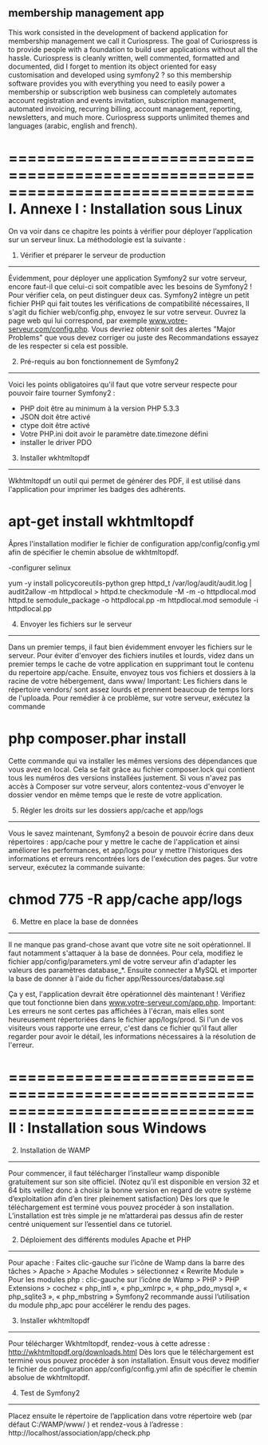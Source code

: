 
membership management app
------------------------------------------------

This work consisted in the development of backend application for membership management we call it Curiospress. The goal of Curiospress is to provide people with a foundation to build user applications without all the hassle. Curiospress is cleanly written, well commented, formatted and documented, did I forget to mention its object oriented for easy customisation and developed using symfony2 ? so this membership software provides you with everything you need to easily power a membership or subscription web business can completely automates account registration and events invitation, subscription management, automated invoicing, recurring billing, account management, reporting, newsletters, and much more. Curiospress supports unlimited themes and languages (arabic, english and french).

==============================================================================
                    I.  Annexe I : Installation sous Linux
==============================================================================

On va voir dans ce chapitre les points à vérifier pour déployer l’application sur un serveur linux. La méthodologie est la suivante :

1) Vérifier et préparer le serveur de production
------------------------------------------------

Évidemment, pour déployer une application Symfony2 sur votre serveur, encore faut-il que celui-ci soit compatible avec les besoins de Symfony2 ! Pour vérifier cela, on peut distinguer deux cas.
Symfony2 intègre un petit fichier PHP qui fait toutes les vérifications de compatibilité nécessaires, Il s'agit du fichier web/config.php, envoyez le sur votre serveur. Ouvrez la page web qui lui correspond, par exemple www.votre-serveur.com/config.php. Vous devriez obtenir soit des alertes "Major Problems" que vous devez corriger ou juste des Recommandations essayez de les respecter si cela est possible.

2) Pré-requis au bon fonctionnement de Symfony2
-----------------------------------------------

Voici les points obligatoires qu'il faut que votre serveur respecte pour pouvoir faire tourner Symfony2 :
- PHP doit être au minimum à la version PHP 5.3.3
- JSON doit être activé
- ctype doit être activé
- Votre PHP.ini doit avoir le paramètre date.timezone défini
- installer le driver PDO

3) Installer wkhtmltopdf
-----------------------------------------------

Wkhtmltopdf un outil qui permet de générer des PDF, il est utilisé dans l'application pour imprimer les badges des adhérents.
# apt-get install wkhtmltopdf
Âpres l'installation modifier le fichier de configuration app/config/config.yml afin de spécifier le chemin absolue de wkhtmltopdf.

-configurer selinux

yum -y install policycoreutils-python
grep httpd_t /var/log/audit/audit.log | audit2allow -m httpdlocal > httpd.te
checkmodule -M -m -o httpdlocal.mod httpd.te
semodule_package -o httpdlocal.pp -m httpdlocal.mod
semodule -i httpdlocal.pp

4) Envoyer les fichiers sur le serveur
-----------------------------------------------


Dans un premier temps, il faut bien évidemment envoyer les fichiers sur le serveur. Pour éviter d'envoyer des fichiers inutiles et lourds, videz dans un premier temps le cache de votre application en supprimant tout le contenu du repertoire app/cache. Ensuite, envoyez tous vos fichiers et dossiers à la racine de votre hébergement, dans www/
Important:
Les fichiers dans le répertoire vendors/ sont assez lourds et prennent beaucoup de temps lors de l'uploada. Pour remédier à ce problème, sur votre serveur, exécutez la commande
 # php composer.phar install 
Cette commande qui va installer les mêmes versions des dépendances que vous avez en local. Cela se fait grâce au fichier composer.lock qui contient tous les numéros des versions installées justement.
Si vous n'avez pas accès à Composer sur votre serveur, alors contentez-vous d'envoyer le dossier vendor en même temps que le reste de votre application.

5) Régler les droits sur les dossiers app/cache et app/logs
-----------------------------------------------------------


Vous le savez maintenant, Symfony2 a besoin de pouvoir écrire dans deux répertoires : app/cache pour y mettre le cache de l'application et ainsi améliorer les performances, et app/logs pour y mettre l'historiques des informations et erreurs rencontrées lors de l'exécution des pages. Sur votre serveur, exécutez la commande suivante:
# chmod 775 -R app/cache app/logs


6) Mettre en place la base de données
-------------------------------------

Il ne manque pas grand-chose avant que votre site ne soit opérationnel. Il faut notamment s'attaquer à la base de données. Pour cela, modifiez le fichier app/config/parameters.yml de votre serveur afin d'adapter les valeurs des paramètres database_*.
Ensuite connecter a MySQL et importer la base de donner à l'aide du ficher app/Ressources/database.sql

Ça y est, l'application devrait être opérationnel dès maintenant ! Vérifiez que tout fonctionne bien dans www.votre-serveur.com/app.php.
Important:
Les erreurs ne sont certes pas affichées à l'écran, mais elles sont heureusement répertoriées dans le fichier app/logs/prod. Si l'un de vos visiteurs vous rapporte une erreur, c'est dans ce fichier qu'il faut aller regarder pour avoir le détail, les informations nécessaires à la résolution de l'erreur.

==============================================================================
                    II : Installation sous Windows
==============================================================================

2) Installation de WAMP
-----------------------

Pour commencer, il faut télécharger l’installeur wamp disponible gratuitement sur son site officiel. (Notez qu’il est disponible en version 32 et 64 bits veillez donc à choisir la bonne version en regard de votre système d’exploitation afin d’en tirer pleinement satisfaction)
Dès lors que le téléchargement est terminé vous pouvez procéder à son installation. L’installation est très simple je ne m’attarderai pas dessus afin de rester centré uniquement sur l’essentiel dans ce tutoriel.


2) Déploiement des différents modules Apache et PHP 
---------------------------------------------------

Pour apache :
Faites clic-gauche sur l’icône de Wamp dans la barre des tâches > Apache > Apache Modules > sélectionnez « Rewrite Module »
Pour les modules php :
clic-gauche sur l’icône de Wamp > PHP > PHP Extensions > cochez « php_intl », « php_xmlrpc », « php_pdo_mysql », « php_sqlite3 », « php_mbstring »
Symfony2 recommande aussi l’utilisation du module php_apc pour accélérer le rendu des pages.


3) Installer wkhtmltopdf
------------------------

Pour télécharger Wkhtmltopdf, rendez-vous à cette adresse : http://wkhtmltopdf.org/downloads.html Dès lors que le téléchargement est terminé vous pouvez procéder à son installation.
Ensuit vous devez modifier le fichier de configuration app/config/config.yml afin de spécifier le chemin absolue de wkhtmltopdf. 


4) Test de Symfony2
-------------------

Placez ensuite le répertoire de l’application dans votre répertoire web (par défaut C:/WAMP/www/ ) et rendez-vous à l’adresse : http://localhost/association/app/check.php
